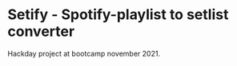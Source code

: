 # Setify - Spotify-playlist to setlist converter

Hackday project at </Salt> bootcamp november 2021.
